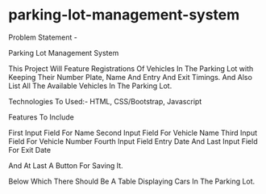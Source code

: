 # parking-lot-management-system
Problem Statement -

Parking Lot Management System

This Project Will Feature Registrations Of Vehicles In The Parking Lot with Keeping Their Number Plate, Name And Entry And Exit Timings.
And Also List All The Available Vehicles In The Parking Lot.


Technologies To Used:-
HTML, CSS/Bootstrap, Javascript

 Features To Include

First Input Field For Name
Second Input Field For Vehicle Name
Third Input Field For Vehicle Number
Fourth Input Field Entry Date And Last Input Field For Exit Date

And At Last A Button For Saving It.

Below Which There Should Be A Table Displaying Cars In The Parking Lot.

